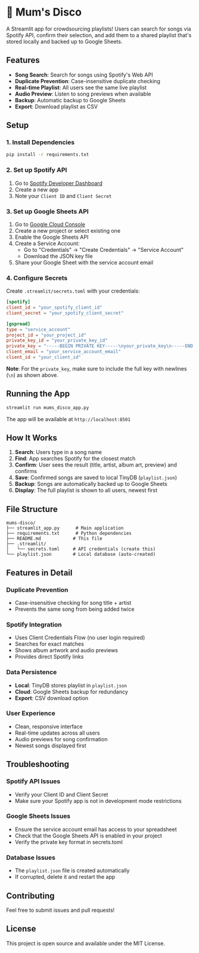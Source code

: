 # 🎵 Mum's Disco

A Streamlit app for crowdsourcing playlists! Users can search for songs via Spotify API, confirm their selection, and add them to a shared playlist that's stored locally and backed up to Google Sheets.

## Features

- **Song Search**: Search for songs using Spotify's Web API
- **Duplicate Prevention**: Case-insensitive duplicate checking
- **Real-time Playlist**: All users see the same live playlist
- **Audio Preview**: Listen to song previews when available
- **Backup**: Automatic backup to Google Sheets
- **Export**: Download playlist as CSV

## Setup

### 1. Install Dependencies

```bash
pip install -r requirements.txt
```

### 2. Set up Spotify API

1. Go to [Spotify Developer Dashboard](https://developer.spotify.com/dashboard)
2. Create a new app
3. Note your `Client ID` and `Client Secret`

### 3. Set up Google Sheets API

1. Go to [Google Cloud Console](https://console.cloud.google.com/)
2. Create a new project or select existing one
3. Enable the Google Sheets API
4. Create a Service Account:
   - Go to "Credentials" → "Create Credentials" → "Service Account"
   - Download the JSON key file
5. Share your Google Sheet with the service account email

### 4. Configure Secrets

Create `.streamlit/secrets.toml` with your credentials:

```toml
[spotify]
client_id = "your_spotify_client_id"
client_secret = "your_spotify_client_secret"

[gspread]
type = "service_account"
project_id = "your_project_id"
private_key_id = "your_private_key_id" 
private_key = "-----BEGIN PRIVATE KEY-----\nyour_private_key\n-----END PRIVATE KEY-----\n"
client_email = "your_service_account_email"
client_id = "your_client_id"
```

**Note**: For the `private_key`, make sure to include the full key with newlines (`\n`) as shown above.

## Running the App

```bash
streamlit run mums_disco_app.py
```

The app will be available at `http://localhost:8501`

## How It Works

1. **Search**: Users type in a song name
2. **Find**: App searches Spotify for the closest match
3. **Confirm**: User sees the result (title, artist, album art, preview) and confirms
4. **Save**: Confirmed songs are saved to local TinyDB (`playlist.json`)
5. **Backup**: Songs are automatically backed up to Google Sheets
6. **Display**: The full playlist is shown to all users, newest first

## File Structure

```
mums-disco/
├── streamlit_app.py      # Main application
├── requirements.txt      # Python dependencies
├── README.md            # This file
├── .streamlit/
│   └── secrets.toml     # API credentials (create this)
└── playlist.json        # Local database (auto-created)
```

## Features in Detail

### Duplicate Prevention
- Case-insensitive checking for song title + artist
- Prevents the same song from being added twice

### Spotify Integration
- Uses Client Credentials Flow (no user login required)
- Searches for exact matches
- Shows album artwork and audio previews
- Provides direct Spotify links

### Data Persistence
- **Local**: TinyDB stores playlist in `playlist.json`
- **Cloud**: Google Sheets backup for redundancy
- **Export**: CSV download option

### User Experience
- Clean, responsive interface
- Real-time updates across all users
- Audio previews for song confirmation
- Newest songs displayed first

## Troubleshooting

### Spotify API Issues
- Verify your Client ID and Client Secret
- Make sure your Spotify app is not in development mode restrictions

### Google Sheets Issues
- Ensure the service account email has access to your spreadsheet
- Check that the Google Sheets API is enabled in your project
- Verify the private key format in secrets.toml

### Database Issues
- The `playlist.json` file is created automatically
- If corrupted, delete it and restart the app

## Contributing

Feel free to submit issues and pull requests!

## License

This project is open source and available under the MIT License.
